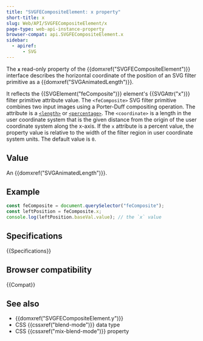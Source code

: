 ```yaml
---
title: "SVGFECompositeElement: x property"
short-title: x
slug: Web/API/SVGFECompositeElement/x
page-type: web-api-instance-property
browser-compat: api.SVGFECompositeElement.x
sidebar:
  - apiref:
      - SVG
---
```


The **`x`** read-only property of the {{domxref("SVGFECompositeElement")}} interface describes the horizontal coordinate of the position of an SVG filter primitive as a {{domxref("SVGAnimatedLength")}}.

It reflects the {{SVGElement("feComposite")}} element's {{SVGAttr("x")}} filter primitive attribute value. The `<feComposite>` SVG filter primitive combines two input images using a Porter-Duff compositing operation. The attribute is a [`<length>`](/en-US/docs/Web/SVG/Guides/Content_type#length) or [`<percentage>`](/en-US/docs/Web/SVG/Guides/Content_type#percentage). The `<coordinate>` is a length in the user coordinate system that is the given distance from the origin of the user coordinate system along the x-axis. If the `x` attribute is a percent value, the property value is relative to the width of the filter region in user coordinate system units. The default value is `0`.

## Value

An {{domxref("SVGAnimatedLength")}}.

## Example

```js
const feComposite = document.querySelector("feComposite");
const leftPosition = feComposite.x;
console.log(leftPosition.baseVal.value); // the `x` value
```

## Specifications

{{Specifications}}

## Browser compatibility

{{Compat}}

## See also

- {{domxref("SVGFECompositeElement.y")}}
- CSS {{cssxref("blend-mode")}} data type
- CSS {{cssxref("mix-blend-mode")}} property
